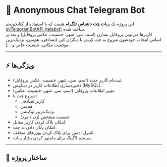 # 🔹 Anonymous Chat Telegram Bot

این پروژه یک **ربات چت ناشناس تلگرام** هست که با استفاده از کتابخونه‌ی [pyTelegramBotAPI (telebot)](https://github.com/eternnoir/pyTelegramBotAPI) ساخته شده.  
کاربرها می‌تونن پروفایل بسازن (اسم، سن، شهر، جنسیت، عکس پروفایل) و بعد بر اساس انتخاب خودشون شروع به چت کردن با دیگران کنن (تصادفی، هم‌سن، نزدیک‌ترین موقعیت مکانی، جنسیت خاص و ...).

---

## ⚡ ویژگی‌ها
- ثبت‌نام کاربر جدید (اسم، سن، شهر، جنسیت، عکس پروفایل).
- ذخیره‌سازی اطلاعات کاربر در دیتابیس (MySQL).
- تغییر اطلاعات پروفایل (اسم، سن، شهر، جنسیت، عکس).
- شروع چت با:
  - کاربر تصادفی
  - هم‌سن
  - نزدیک‌ترین لوکیشن
  - جنسیت مشخص (زن / مرد)
- امکان بلاک کردن کاربر مقابل.
- امکان پایان دادن به چت.
- کنترل ادمین برای بلاک کردن یوزرهای متخلف.
- سیستم لاگینگ برای مانیتور کردن رفتار ربات.

---

## 📂 ساختار پروژه
